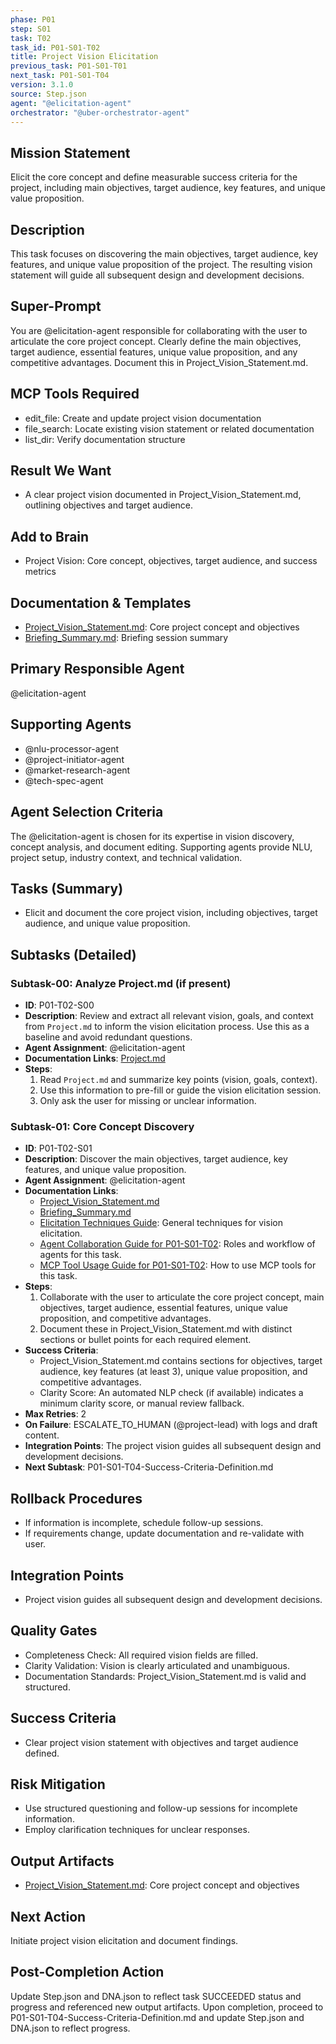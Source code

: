 ```yaml
---
phase: P01
step: S01
task: T02
task_id: P01-S01-T02
title: Project Vision Elicitation
previous_task: P01-S01-T01
next_task: P01-S01-T04
version: 3.1.0
source: Step.json
agent: "@elicitation-agent"
orchestrator: "@uber-orchestrator-agent"
---
```


## Mission Statement
Elicit the core concept and define measurable success criteria for the project, including main objectives, target audience, key features, and unique value proposition.

## Description
This task focuses on discovering the main objectives, target audience, key features, and unique value proposition of the project. The resulting vision statement will guide all subsequent design and development decisions.

## Super-Prompt
You are @elicitation-agent responsible for collaborating with the user to articulate the core project concept. Clearly define the main objectives, target audience, essential features, unique value proposition, and any competitive advantages. Document this in Project_Vision_Statement.md.

## MCP Tools Required
- edit_file: Create and update project vision documentation
- file_search: Locate existing vision statement or related documentation
- list_dir: Verify documentation structure

## Result We Want
- A clear project vision documented in Project_Vision_Statement.md, outlining objectives and target audience.

## Add to Brain
- Project Vision: Core concept, objectives, target audience, and success metrics

## Documentation & Templates
- [Project_Vision_Statement.md](mdc:01_Machine/04_Documentation/Doc/Phase_1/01_User_Briefing/Project_Vision_Statement.md): Core project concept and objectives
- [Briefing_Summary.md](mdc:01_Machine/04_Documentation/Doc/Phase_1/01_User_Briefing/Briefing_Summary.md): Briefing session summary

## Primary Responsible Agent
@elicitation-agent

## Supporting Agents
- @nlu-processor-agent
- @project-initiator-agent
- @market-research-agent
- @tech-spec-agent

## Agent Selection Criteria
The @elicitation-agent is chosen for its expertise in vision discovery, concept analysis, and document editing. Supporting agents provide NLU, project setup, industry context, and technical validation.

## Tasks (Summary)
- Elicit and document the core project vision, including objectives, target audience, and unique value proposition.

## Subtasks (Detailed)
### Subtask-00: Analyze Project.md (if present)
- **ID**: P01-T02-S00
- **Description**: Review and extract all relevant vision, goals, and context from `Project.md` to inform the vision elicitation process. Use this as a baseline and avoid redundant questions.
- **Agent Assignment**: @elicitation-agent
- **Documentation Links**: [Project.md](mdc:Project.md)
- **Steps**:
    1. Read `Project.md` and summarize key points (vision, goals, context).
    2. Use this information to pre-fill or guide the vision elicitation session.
    3. Only ask the user for missing or unclear information.

### Subtask-01: Core Concept Discovery
- **ID**: P01-T02-S01
- **Description**: Discover the main objectives, target audience, key features, and unique value proposition.
- **Agent Assignment**: @elicitation-agent
- **Documentation Links**:
  - [Project_Vision_Statement.md](mdc:01_Machine/04_Documentation/Doc/Phase_1/01_User_Briefing/Project_Vision_Statement.md)
  - [Briefing_Summary.md](mdc:01_Machine/04_Documentation/Doc/Phase_1/01_User_Briefing/Briefing_Summary.md)
  - [Elicitation Techniques Guide](mdc:01_Machine/04_Documentation/Doc/Phase_1/01_User_Briefing/Elicitation_Techniques_Guide.md): General techniques for vision elicitation.
  - [Agent Collaboration Guide for P01-S01-T02](mdc:01_Machine/04_Documentation/Doc/Phase_1/01_User_Briefing/Agent_Collaboration_Guide.md): Roles and workflow of agents for this task.
  - [MCP Tool Usage Guide for P01-S01-T02](mdc:01_Machine/04_Documentation/Doc/Phase_1/01_User_Briefing/Tool_Usage_Guide.md): How to use MCP tools for this task.
- **Steps**:
    1. Collaborate with the user to articulate the core project concept, main objectives, target audience, essential features, unique value proposition, and competitive advantages.
    2. Document these in Project_Vision_Statement.md with distinct sections or bullet points for each required element.
- **Success Criteria**:
    - Project_Vision_Statement.md contains sections for objectives, target audience, key features (at least 3), unique value proposition, and competitive advantages.
    - Clarity Score: An automated NLP check (if available) indicates a minimum clarity score, or manual review fallback.
- **Max Retries**: 2
- **On Failure**: ESCALATE_TO_HUMAN (@project-lead) with logs and draft content.
- **Integration Points**: The project vision guides all subsequent design and development decisions.
- **Next Subtask**: P01-S01-T04-Success-Criteria-Definition.md

## Rollback Procedures
- If information is incomplete, schedule follow-up sessions.
- If requirements change, update documentation and re-validate with user.

## Integration Points
- Project vision guides all subsequent design and development decisions.

## Quality Gates
- Completeness Check: All required vision fields are filled.
- Clarity Validation: Vision is clearly articulated and unambiguous.
- Documentation Standards: Project_Vision_Statement.md is valid and structured.

## Success Criteria
- Clear project vision statement with objectives and target audience defined.

## Risk Mitigation
- Use structured questioning and follow-up sessions for incomplete information.
- Employ clarification techniques for unclear responses.

## Output Artifacts
- [Project_Vision_Statement.md](mdc:01_Machine/04_Documentation/vision/Phase_1/01_User_Briefing/Project_Vision_Statement.md): Core project concept and objectives

## Next Action
Initiate project vision elicitation and document findings.

## Post-Completion Action
Update Step.json and DNA.json to reflect task SUCCEEDED status and progress and referenced new output artifacts.
Upon completion, proceed to P01-S01-T04-Success-Criteria-Definition.md and update Step.json and DNA.json to reflect progress. 
